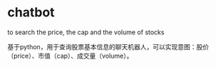 # chatbot
to search the price, the cap and the volume of stocks

基于python，用于查询股票基本信息的聊天机器人，可以实现意图：股价（price）、市值（cap）、成交量（volume）。
